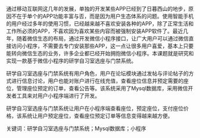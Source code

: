 通过移动互联网这几年的发展，单独的开发某些APP已经到了日暮西山的地步，原因不在于单个的APP功能丰富与否，而是因为用户生态体系的问题。使用智能手机的用户经过多年的使用习惯，已经越来越不喜欢安装各种的APP，除了正常生活和工作所必须的APP，不喜欢因为喜欢某些内容而被强制安装APP软件了。最近几年，随着微信生态的布局，通过开发微信小程序接口，让广大用户可以通过微信直接访问小程序，不需要去专门安装那些APP，这一点让很多用户喜爱，基本上只要能转向微信生态的业务，许多企业都已经开始拥抱微信小程序。本课题就是研究和实现一款基于微信小程序的研学自习室选座与门禁系统。

研学自习室选座与门禁系统有用户角色，用户在论坛模块通过发帖与评论帖子的方式进行信息讨论，用户也能对账户进行在线充值，查看座位信息并预定需要的座位，管理座位预定的订单，查看公告等。该系统采用了Mysql数据库，采用微信开发者工具来对用户小程序端进行了开发。

研学自习室选座与门禁系统让用户在小程序端查看座位，预定座位，支付座位价格，该系统让用户预定座位，查看座位预定订单等信息变得越来越方便。

关键词：研学自习室选座与门禁系统；Mysql数据库；小程序
